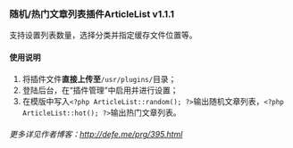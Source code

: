 ### 随机/热门文章列表插件ArticleList v1.1.1

支持设置列表数量，选择分类并指定缓存文件位置等。

#### 使用说明
1. 将插件文件**直接上传至**`/usr/plugins/`目录；
2. 登陆后台，在“插件管理”中启用并进行设置；
3. 在模版中写入`<?php ArticleList::random(); ?>`输出随机文章列表，`<?php ArticleList::hot(); ?>`输出热门文章列表。

###### 更多详见作者博客：http://defe.me/prg/395.html